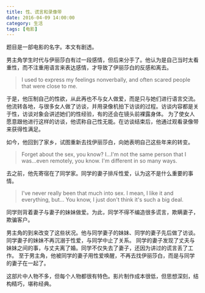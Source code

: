 ```yaml
---
title: 性、谎言和录像带
date: 2016-04-09 14:00:00
category: 生活
tags: [电影]
---
```


题目是一部电影的名字。本文有剧透。

<!--more-->

男主角学生时代与伊丽莎白有过一段感情，但后来分手了。他认为是自己当时太看重性，而不注重用语言来表达感情，才导致了伊丽莎白的反感和离去。

> I used to express my feelings nonverbally, and often scared people that were close to me.

于是，他压制自己的性欲，从此再也不与女人做爱，而是只与她们进行语言交流。他流转各地，与很多女人做了访谈，并用录像机拍下访谈的过程。访谈内容都是关于性，访谈对象会讲述她们的性经验，有的还会在镜头前裸露身体。
为了使女人愿意跟他进行这样的访谈，他谎称自己性无能。在访谈结束后，他通过观看录像带来获得性满足。

如今，他回到了家乡，试图重新去找伊丽莎白，向她表明自己这些年来的转变。

> Forget about the sex, you know? I...I'm not the same person that I was...even remotely, you know. I'm different in so many ways.

去之前，他先寄宿在了同学家。同学的妻子排斥性爱，认为这不是什么重要的事情。

> I've never really been that much into sex. I mean, I like it and everything, but... You know, I just don't think it's such a big deal.

同学则背着妻子与妻子的妹妹做爱。为此，同学不得不编造很多谎言，欺瞒妻子，欺骗客户。

男主角的到来改变了这些状况。他与同学妻子的妹妹、同学的妻子先后做了访谈。同学妻子的妹妹不再沉溺于性爱，与同学中止了关系。
同学的妻子发现了丈夫与妹妹之间的事，与丈夫离了婚。同学不仅失去了妻子，还因为讲过的谎言丢了工作。
至于男主角，他被同学的妻子用性爱唤醒，不再去找伊丽莎白，而是与同学的妻子在一起了。

这部片中人物不多，但每个人物都很有特色。影片制作成本很低，但思想深刻，结构精巧，堪称经典。